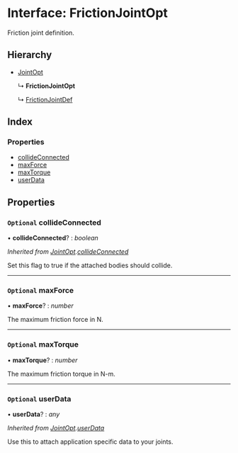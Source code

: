 
# Interface: FrictionJointOpt

Friction joint definition.

## Hierarchy

* [JointOpt](/api/interfaces/jointopt)

  ↳ **FrictionJointOpt**

  ↳ [FrictionJointDef](/api/interfaces/frictionjointdef)

## Index

### Properties

* [collideConnected](/api/interfaces/frictionjointopt#optional-collideconnected)
* [maxForce](/api/interfaces/frictionjointopt#optional-maxforce)
* [maxTorque](/api/interfaces/frictionjointopt#optional-maxtorque)
* [userData](/api/interfaces/frictionjointopt#optional-userdata)

## Properties

### `Optional` collideConnected

• **collideConnected**? : *boolean*

*Inherited from [JointOpt](/api/interfaces/jointopt).[collideConnected](/api/interfaces/jointopt#optional-collideconnected)*

Set this flag to true if the attached bodies
should collide.

___

### `Optional` maxForce

• **maxForce**? : *number*

The maximum friction force in N.

___

### `Optional` maxTorque

• **maxTorque**? : *number*

The maximum friction torque in N-m.

___

### `Optional` userData

• **userData**? : *any*

*Inherited from [JointOpt](/api/interfaces/jointopt).[userData](/api/interfaces/jointopt#optional-userdata)*

Use this to attach application specific data to your joints.

